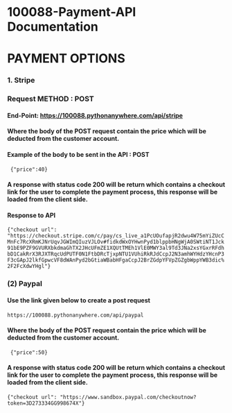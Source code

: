 # 100088-Payment-API Documentation
# PAYMENT OPTIONS
### 1. Stripe
### Request METHOD : POST
#### End-Point: https://100088.pythonanywhere.com/api/stripe
#### Where the body of the POST request contain the price which will be deducted from the customer account.

#### Example of the body to be sent in the API : POST
```` {"price":40}````
#### A response with status code 200 will be return which contains a checkout link for the user to complete the payment process, this response  will be loaded from the client side. 

#### Response to API
```` {"checkout url": "https://checkout.stripe.com/c/pay/cs_live_a1PcUOufapjR2dwu4W75mYiZUcCMnFc7RcXRmKJNrUqvJGWImQIuzVJLOv#fidkdWxOYHwnPyd1blppbHNgWjA0SWtiNT1Jck91bE9PZF9GVURXbkdmaGhTX2JHcUFmZE1XQUtTMEh1VlE0MWY3al9Td3JNa2xsYGxrRFdhbD1CakRrX3RJXTRqcUdPUTF0N1FtbDRcTjxpNTU1VUhiRkRJdCcpJ2N3amhWYHdzYHcnP3F3cGApJ2lkfGpwcVF8dWAnPyd2bGtiaWBabHFgaCcpJ2BrZGdpYFVpZGZgbWppYWB3dic%2F2FcXdwYHgl"}  ````


### (2) Paypal
#### Use the link given below to create a post request
```` https://100088.pythonanywhere.com/api/paypal ````
#### Where the body of the POST request contain the price which will be deducted from the customer account.
```` {"price":50}````
#### A response with status code 200 will be return which contains a checkout link for the user to complete the payment process, this response  will be loaded from the client side. 
```` {"checkout url": "https://www.sandbox.paypal.com/checkoutnow?token=3D273334GG998674X"}  ````
